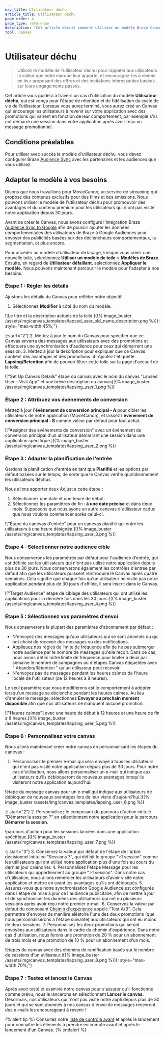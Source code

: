 ```yaml
---
nav_title: Utilisateur déchu
article_title: Utilisateur déchu
page_order: 4
page_type: reference
description: "Cet article décrit comment utiliser un modèle Braze Canvas pour faire revenir les utilisateurs sur votre appli grâce à des incitations basées sur leurs engagements passés."
tool: Canvas
---
```


# Utilisateur déchu

> Utilisez le modèle de l'utilisateur déchu pour rappeler aux utilisateurs la valeur que votre marque leur apporte, et encouragez-les à revenir en leur proposant des offres et des incitations intéressantes basées sur leurs engagements passés.

Cet article vous guidera à travers un cas d'utilisation du modèle **Utilisateur déchu**, qui est conçu pour l'étape de rétention et de fidélisation du cycle de vie de l'utilisateur. Lorsque vous aurez terminé, vous aurez créé un Canvas qui encourage les utilisateurs à revenir sur votre application avec des promotions qui varient en fonction de leur comportement, par exemple s'ils ont démarré une session dans votre application après avoir reçu un message promotionnel.

## Conditions préalables

Pour utiliser avec succès le modèle d'utilisateur déchu, vous devez configurer Braze [Audience Sync]({{site.baseurl}}/partners/canvas_audience_sync/) avec les partenaires et les audiences que vous utilisez.

## Adapter le modèle à vos besoins

Disons que nous travaillons pour MovieCanon, un service de streaming qui propose des contenus exclusifs pour des films et des émissions. Nous pouvons utiliser le modèle de l'utilisateur déchu pour promouvoir des avantages et du contenu premium pour les utilisateurs qui n'ont pas visité notre application depuis 30 jours.

Avant de créer le Canvas, nous avons configuré l'intégration Braze [Audience Sync to Google]({{site.baseurl}}/partners/canvas_audience_sync/google_audience_sync/) afin de pouvoir ajouter les données comportementales des utilisateurs de Braze à Google Audiences pour envoyer des publicités basées sur des déclencheurs comportementaux, la segmentation, et plus encore.

Pour accéder au modèle d'utilisateur de laçage, lorsque vous créez une nouvelle toile, sélectionnez **Utiliser un modèle de toile** > **Modèles de Braze**. Ensuite, en regard de **Utilisateur défaillant**, sélectionnez **Appliquer le modèle.** Nous pouvons maintenant parcourir le modèle pour l'adapter à nos besoins.

### Étape 1 : Régler les détails 

Ajustons les détails du Canvas pour refléter notre objectif.

1. Sélectionnez **Modifier** à côté du nom du modèle.

\![Le titre et la description actuels de la toile.]({% image_buster /assets/img/canvas_templates/lapsed_user_old_name_description.png %}){: style="max-width:45%;"}

{:start="2"}
2\. Mettez à jour le nom du Canvas pour spécifier que ce Canvas enverra des messages aux utilisateurs avec des promotions et effectuera une synchronisation d'audience pour ceux qui démarrent une session.
3\. Mettez à jour la description pour expliquer que ce Canvas contient des avantages et des promotions.
4\. Ajoutez l'étiquette **Lapsing/Retention** afin de pouvoir filtrer cette toile sur la page d'accueil de la toile.

\!["Set Up Canvas Details" étape du canvas avec le nom du canvas "Lapsed User - Visit App" et une brève description du canvas]({% image_buster /assets/img/canvas_templates/lapsing_user_1.png %})

### Étape 2 : Attribuez vos événements de conversion

Mettez à jour l'**événement de conversion principal - A** pour cibler les utilisateurs de notre application (MovieCanon), et laissez l'**événement de conversion principal - B** comme valeur par défaut pour tout achat.

\!["Assigner des événements de conversion" avec un événement de conversion principal d'un utilisateur démarrant une session dans une application spécifique.]({% image_buster /assets/img/canvas_templates/lapsing_user_2.png %})

### Étape 3 : Adapter la planification de l'entrée

Gardons la planification d'entrée en tant que **Planifié** et les options par défaut basées sur le temps, de sorte que le Canvas vérifie quotidiennement les utilisateurs déchus.

Nous allons apporter deux Adjust à cette étape : 

1. Sélectionnez une date et une heure de début.
2. Sélectionnez les paramètres de fin : **à une date précise** et dans deux mois. Supposons que nous ayons un autre canevas d'utilisateur caduc que nous voulons commencer après celui-ci.

\!["Étape du canevas d'entrée" pour un canevas planifié qui entre les utilisateurs à une heure désignée.]({% image_buster /assets/img/canvas_templates/lapsing_user_3.png %})

### Étape 4 : Sélectionner notre audience cible

Nous conserverons les paramètres par défaut pour l'audience d'entrée, qui est définie sur les utilisateurs qui n'ont pas utilisé notre application depuis plus de 30 jours. Nous conserverons également les contrôles d'entrée par défaut afin que les utilisateurs puissent réintroduire le Canvas après quatre semaines. Cela signifie que chaque fois qu'un utilisateur ne visite pas notre application pendant plus de 30 jours d'affilée, il sera inscrit dans le Canvas.

\!["Target Audience" étape de ciblage des utilisateurs qui ont utilisé les applications pour la dernière fois dans les 30 jours.]({% image_buster /assets/img/canvas_templates/lapsing_user_4.png %})

### Étape 5 : Sélectionnez vos paramètres d'envoi

Nous conserverons la plupart des paramètres d'abonnement par défaut :

- N'envoyez des messages qu'aux utilisateurs qui se sont abonnés ou qui ont choisi de recevoir des messages ou des notifications.
- Appliquez nos [règles de limite de fréquence]({{site.baseurl}}/user_guide/engagement_tools/campaigns/building_campaigns/rate-limiting/#frequency-capping) afin de ne pas submerger notre audience par le nombre de messages qu'elle reçoit. Dans ce cas, nous avons défini notre limite de fréquence pour limiter à deux par semaine le nombre de campagnes ou d'étapes Canvas étiquetées avec " Abandon/Rétention " qu'un utilisateur peut recevoir.
- N'envoyez pas de messages pendant les heures calmes de l'heure locale de l'utilisateur (de 12 heures à 8 heures).

Le seul paramètre que nous modifierons est le comportement à adopter lorsqu'un message se déclenche pendant les heures calmes. Au lieu d'annuler le message, sélectionnez **Envoyer au prochain moment disponible** afin que nos utilisateurs ne manquent aucune promotion.

\!["Heures calmes"] avec une heure de début à 12 heures et une heure de fin à 8 heures.]({% image_buster /assets/img/canvas_templates/lapsing_user_5.png %})

### Étape 6 : Personnalisez votre canvas

Nous allons maintenant créer notre canvas en personnalisant les étapes du canevas :

1. Personnalisez le premier e-mail qui sera envoyé à tous les utilisateurs qui n'ont pas visité notre application depuis plus de 30 jours. Pour notre cas d'utilisation, nous allons personnaliser un e-mail qui indique aux utilisateurs qu'ils débloqueront de nouveaux avantages lorsqu'ils visiteront notre application aujourd'hui. 

!étape du message canvas pour un e-mail qui indique aux utilisateurs de débloquer de nouveaux avantages lors de leur visite d'aujourd'hui.]({% image_buster /assets/img/canvas_templates/lapsing_user_6.png %})

{: start="2"}
2\. Personnalisez le composant du parcours d'action intitulé "Démarrer la session ?" en sélectionnant notre application pour le parcours **Démarrer la session**. 

!parcours d'action pour les sessions lancées dans une application spécifique.]({% image_buster /assets/img/canvas_templates/lapsing_user_7.png %})

{: start="3"}
3\. Conservez la valeur par défaut de l'étape de l'arbre décisionnel intitulée "Sessions ?", qui définit le groupe ">1 session" comme les utilisateurs qui ont utilisé notre application plus d'une fois au cours du dernier jour calendrier.
4\. Personnalisez l'étape Message pour les utilisateurs qui appartiennent au groupe ">1 session". Dans notre cas d'utilisation, nous allons remercier les utilisateurs d'avoir visité notre application et mettre en avant les avantages qu'ils ont débloqués.
5\. Assurez-vous que notre synchronisation Google Audience est configurée dans l'étape de mise à jour de l'audience publicitaire, afin de mettre à jour et de synchroniser les données des utilisateurs qui ont eu plusieurs sessions après avoir reçu notre premier e-mail.
6\. Conservez la valeur par défaut du composant [Chemin d'expérience]({{site.baseurl}}/user_guide/engagement_tools/canvas/canvas_components/experiment_step#experiment-paths) appelé "Test A/B". Cela permettra d'envoyer de manière aléatoire l'une des deux promotions (que nous personnaliserons à l'étape suivante) aux utilisateurs qui ont eu moins de deux sessions.
7\. Personnalisez les deux promotions qui seront envoyées aux utilisateurs dans le cadre du chemin d'expérience. Dans notre cas d'utilisation, nous ferons une promotion de 20 % pour un abonnement de trois mois et une promotion de 10 % pour un abonnement d'un mois.

!étapes du canvas avec des chemins de ramification basés sur le nombre de sessions d'un utilisateur.]({% image_buster /assets/img/canvas_templates/lapsing_user_8.png %}){: style="max-width:70%;"}

### Étape 7 : Testez et lancez le Canvas

Après avoir testé et examiné notre canvas pour s'assurer qu'il fonctionne comme prévu, nous le lancerons en sélectionnant **Lancer le canvas.** Désormais, nos utilisateurs qui n'ont pas visité notre appli depuis plus de 30 jours et qui se sont abonnés à nos canaux d'envoi de messages recevront des e-mails les encourageant à revenir !

{% alert tip %}
Consultez notre [liste de contrôle avant]({{site.baseurl}}/user_guide/engagement_tools/canvas/ideas_and_strategies/pre_post_launch_checklist/#things-to-consider-before-launch) et après le lancement pour connaître les éléments à prendre en compte avant et après le lancement d'un Canvas.
{% endalert %}


